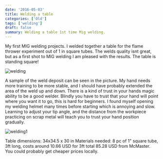 ```yaml
---
date: '2016-05-03'
title: Welding a table
categories: ['Old']
tags: ['welding']
draft: false
summary: Welding a table 1st time Mig welding.
---
```


My first MIG welding projects. I welded together a table for the flame thrower experiment out of 1 in square tubes. The welds quality isnt great, but as a first shot to MIG welding I am pleased with the results. The table is standing square!

![welding](/static/images/welding-table.jpg)

A sample of the weld deposit can be seen in the picture. My hand needs more training to be more stable, and I should have probably extended the area of the weld up and down. There is a kind of trust in your hands magic ability to be a good welder. Blindly you have to trust that your hand will point where you want it to go, this is hard for beginners. I found myself opening my welding helmet many times before starting which is annoying and slow. Learning to adjust your tip angle, and the distance from the workpiece practicing on scrap metal will teach you to trust your hand position gradually.

![welding1](/static/images/weld.jpg)

Table dimensions: 34x34.5 x 30 in
Materials needed: 8 pc of 1" square tube, 3ft long, costs around 10.66 USD for 3ft total 85.28 USD from McMaster. You could probably get cheaper prices locally.
